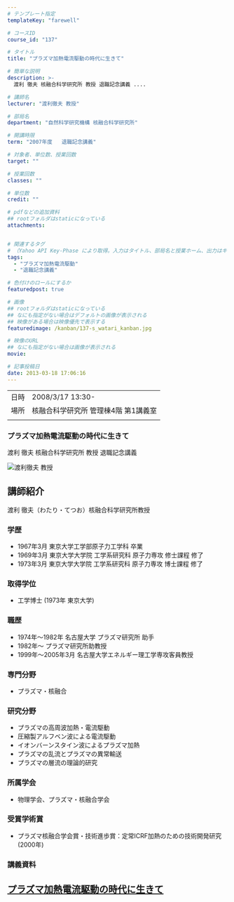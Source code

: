 ```yaml
---
# テンプレート指定
templateKey: "farewell"

# コースID
course_id: "137"

# タイトル
title: "プラズマ加熱電流駆動の時代に生きて"

# 簡単な説明
description: >-
  渡利 徹夫 核融合科学研究所 教授 退職記念講義 ....

# 講師名
lecturer: "渡利徹夫 教授"

# 部局名
department: "自然科学研究機構 核融合科学研究所"

# 開講時限
term: "2007年度	退職記念講義"

# 対象者、単位数、授業回数
target: ""

# 授業回数
classes: ""

# 単位数
credit: ""

# pdfなどの追加資料
## rootフォルダはstaticになっている
attachments:


# 関連するタグ
# （Yahoo API Key-Phase により取得。入力はタイトル、部局名と授業ホーム、出力はキーフレーズ（tags））
tags:
  - "プラズマ加熱電流駆動"
  - "退職記念講義"

# 色付けのロールにするか
featuredpost: true

# 画像
## rootフォルダはstaticになっている
## なにも指定がない場合はデフォルトの画像が表示される
## 映像がある場合は映像優先で表示する
featuredimage: /kanban/137-s_watari_kanban.jpg

# 映像のURL
## なにも指定がない場合は画像が表示される
movie: 

# 記事投稿日
date: 2013-03-18 17:06:16
---
```


|   |   |
|---|---|
| 日時 | 2008/3/17  13:30- |
| 場所 | 核融合科学研究所 管理棟4階 第1講義室 |
|   |   |


### プラズマ加熱電流駆動の時代に生きて

渡利 徹夫 核融合科学研究所 教授 退職記念講義


![渡利徹夫 教授](https://ocw.nagoya-u.jp/files/137/s_watari_kao.jpg) 
## 講師紹介

渡利 徹夫（わたり・てつお）核融合科学研究所教授

### 学歴

* 1967年3月 東京大学工学部原子力工学科 卒業
* 1969年3月 東京大学大学院 工学系研究科 原子力専攻 修士課程 修了
* 1973年3月 東京大学大学院 工学系研究科 原子力専攻 博士課程 修了

### 取得学位

* 工学博士 (1973年 東京大学)

### 職歴

* 1974年〜1982年 名古屋大学 プラズマ研究所 助手
* 1982年〜 プラズマ研究所助教授
* 1999年〜2005年3月 名古屋大学エネルギー理工学専攻客員教授

### 専門分野

* プラズマ・核融合

### 研究分野

* プラズマの高周波加熱・電流駆動
* 圧縮製アルフベン波による電流駆動
* イオンバーンスタイン波によるプラズマ加熱
* プラズマの乱流とプラズマの異常輸送
* プラズマの層流の理論的研究

### 所属学会

* 物理学会、プラズマ・核融合学会

### 受賞学術賞

* プラズマ核融合学会賞・技術進歩賞：定常ICRF加熱のための技術開発研究 (2000年)


### 講義資料

[プラズマ加熱電流駆動の時代に生きて](https://ocw.nagoya-u.jp/files/137/watari_lect.pdf) 
-----